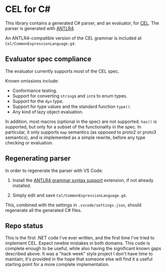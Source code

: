 # CEL for C#

This library contains a generated C# parser, and an evaluator, for [CEL][]. The
parser is generated with [ANTLR4](https://www.antlr.org/).

An ANTLR4-compatible version of the CEL grammar is included at
`Cel/CommonExpressionLanguage.g4`.

## Evaluator spec compliance

The evaluator currently supports most of the CEL spec.

Known omissions include:

- Conformance testing.
- Support for converting `string`s and `int`s to enum types.
- Support for the `dyn` type.
- Support for type values and the standard function `type()`.
- Any kind of lazy object evaluation.

In addition, most macros (optional in the spec) are not supported. `has()` is
supported, but only for a subset of the functionality in the spec. In
particular, it only supports `map` semantics (as opposed to proto2 or proto3
semantics), and is implemented as a simple rewrite, before any type checking or
evaluation.

## Regenerating parser

In order to regenerate the parser with VS Code:

1. Install the
   [ANTLR4 grammar syntax support](https://marketplace.visualstudio.com/items?itemName=mike-lischke.vscode-antlr4)
   extension, if not already installed.

2. Simply edit and save `Cel/CommonExpressionLanguage.g4`.

This, combined with the settings in `.vscode/settings.json`, should regenerate
all the generated C# files.

## Repo status

This is the first .NET code I've ever written, and the first time I've tried to
implement CEL. Expect newbie mistakes in both domains. This code is complete
enough to be useful, while also having the significant known gaps described
above. It was a "hack week" style project I don't have time to maintain; it's
provided in the hope that someone else will find it a useful starting point for
a more complete implementation.

<!-- prettier-ignore-start -->

[CEL]: https://github.com/google/cel-spec

<!-- prettier-ignore-end -->

